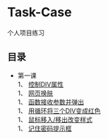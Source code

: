 # Task-Case
个人项目练习

## 目录
* 第一课  
    1、 [控制DIV属性](./lesson-01.html)  
    1、 [网页换肤](./lesson-02.html)  
    1、 [函数接收参数并弹出](./lesson-03.html)  
    1、 [用循环将三个DIV变成红色](./lesson-04.html)  
    1、 [鼠标移入/移出改变样式](./lesson-05.html)  
    1、 [记住密码提示框](./lesson-06.html)  
 
